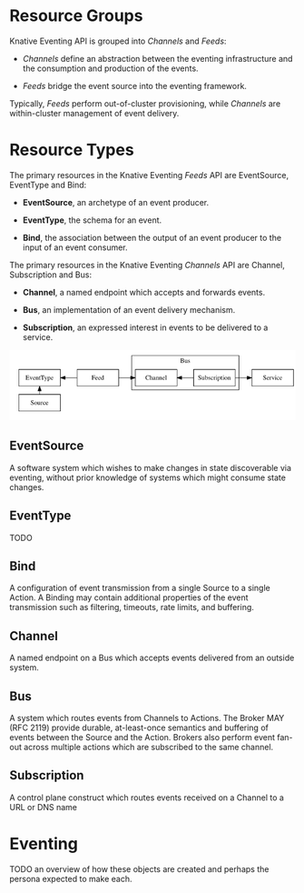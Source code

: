 # Resource Groups

Knative Eventing API is grouped into _Channels_ and _Feeds_:

* _Channels_ define an abstraction between the eventing infrastructure and the
  consumption and production of the events.

* _Feeds_ bridge the event source into the eventing framework.

Typically, _Feeds_ perform out-of-cluster provisioning, while _Channels_ are
within-cluster management of event delivery.

# Resource Types

The primary resources in the Knative Eventing _Feeds_ API are EventSource, EventType and Bind:

* **EventSource**, an archetype of an event producer.

* **EventType**, the schema for an event.

* **Bind**, the association between the output of an event producer to the
  input of an event consumer.


The primary resources in the Knative Eventing _Channels_ API are Channel, Subscription and Bus:

* **Channel**, a named endpoint which accepts and forwards events.

* **Bus**, an implementation of an event delivery mechanism.

* **Subscription**, an expressed interest in events to be delivered to a
  service.

![Object Model](images/overview-reference.png)

## EventSource

A software system which wishes to make changes in state discoverable via
eventing, without prior knowledge of systems which might consume state changes.

## EventType

TODO

## Bind

A configuration of event transmission from a single Source to a single Action.
A Binding may contain additional properties of the event transmission such as
filtering, timeouts, rate limits, and buffering.

## Channel

A named endpoint on a Bus which accepts events delivered from an outside system.

## Bus

A system which routes events from Channels to Actions. The Broker MAY (RFC
2119) provide durable, at-least-once semantics and buffering of events between
the Source and the Action. Brokers also perform event fan-out across multiple
actions which are subscribed to the same channel.


## Subscription

A control plane construct which routes events received on a Channel to a URL or
DNS name

# Eventing

TODO an overview of how these objects are created and perhaps the persona
expected to make each.

